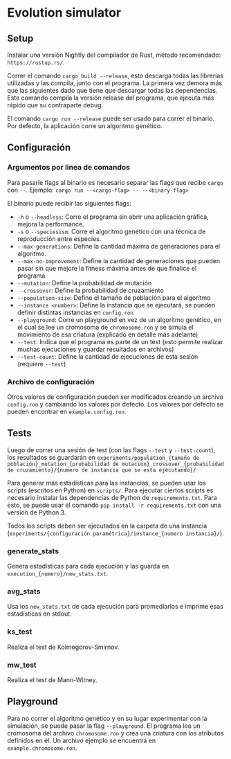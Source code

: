 # Evolution simulator

## Setup

Instalar una versión Nightly del compilador de Rust, método recomendado: `https://rustup.rs/`.

Correr el comando `cargo build --release`, esto descarga todas las librerías utilizadas y las compila, junto con el programa.
La primera vez demora más que las siguientes dado que tiene que descargar todas las dependencias.
Este comando compila la versión release del programa, que ejecuta más rápido que su contraparte debug.

El comando `cargo run --release` puede ser usado para correr el binario.
Por defecto, la aplicación corre un algoritmo genético.

## Configuración

### Argumentos por linea de comandos

Para pasarle flags al binario es necesario separar las flags que recibe `cargo` con `--`.
Ejemplo: `cargo run --<cargo-flag> -- --<binary-flag>`

El binario puede recibir las siguientes flags:
- `-h` o `--headless`: Corre el programa sin abrir una aplicación gráfica, mejora la performance.
- `-s` o `--speciesism`: Corre el algoritmo genético con una técnica de reproducción entre especies.
- `--max-generations`: Define la cantidad máxima de generaciones para el algoritmo.
- `--max-no-improvement`: Define la cantidad de generaciones que pueden pasar sin que mejore la fitness máxima antes de que finalice el programa
- `--mutation`: Define la probabilidad de mutación
- `--crossover`: Define la probabilidad de cruzamiento
- `--population-size`: Define el tamaño de población para el algoritmo
- `--instance <number>`: Define la instancia que se ejecutará, se pueden definir distintas instancias en `config.ron`
- `--playground`: Corre un playground en vez de un algoritmo genético, en el cual se lee un cromosoma de `chromosome.ron` y se simula el movimiento de esa criatura (explicado en detalle más adelante)
- `--test`: Indica que el programa es parte de un test (esto permite realizar muchas ejecuciones y guardar resultados en archivos)
- `--test-count`: Define la cantidad de ejecuciones de esta sesión (requiere `--test`)

### Archivo de configuración

Otros valores de configuración pueden ser modificados creando un archivo `config.ron` y cambiando los valores por defecto.
Los valores por defecto se pueden encontrar en `example.config.ron`.

## Tests

Luego de correr una sesión de test (con las flags `--test` y `--test-count`), los resultados se guardarán en `experiments/population_{tamaño de población}_mutation_{probabilidad de mutación}_crossover_{probabilidad de cruzamiento}/{numero de instancia que se esta ejecutando}/`

Para generar más estadísticas para las instancias, se pueden usar los scripts (escritos en Python) en `scripts/`.
Para ejecutar ciertos scripts es necesario instalar las dependencias de Python de `requirements.txt`.
Para esto, se puede usar el comando `pip install -r requirements.txt` con una versión de Python 3.

Todos los scripts deben ser ejecutados en la carpeta de una instancia (`experiments/{configuración paramétrica}/instance_{numero instancia}/`).

### generate\_stats

Genera estadísticas para cada ejecución y las guarda en `execution_{numero}/new_stats.txt`.

### avg\_stats

Usa los `new_stats.txt` de cada ejecución para promediarlos e imprime esas estadísticas en stdout.

### ks\_test

Realiza el test de Kolmogorov-Smirnov.

### mw\_test

Realiza el test de Mann-Witney.

## Playground

Para no correr el algoritmo genético y en su lugar experimentar con la simulación, se puede pasar la flag `--playground`.
El programa lee un cromosoma del archivo `chromosome.ron` y crea una criatura con los atributos definidos en él.
Un archivo ejemplo se encuentra en `example.chromosome.ron`.
